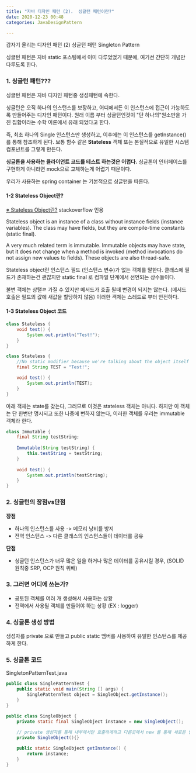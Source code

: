 ```yaml
---
title: "자바 디자인 패턴 (2).  싱글턴 패턴이란?"
date: 2020-12-23 00:48
categories: JavaDesignPattern

---
```


갑자기 올리는 디자인 패턴 (2) 싱글턴 패턴 Singleton Pattern

싱글턴 패턴은 자바 static 포스팅에서 이미 다루었었기 때문에, 여기선 간단히 개념만 다루도록 한다.



### 1. 싱글턴 패턴???

싱글턴 패턴은 자바 디자인 패턴중 생성패턴에 속한다.

싱글턴은 오직 하나의 인스턴스를 보장하고, 어디에서든 이 인스턴스에 접근이 가능하도록 만들어주는 디자인 패턴이다. 원래 이름 부터 싱글턴인것이 "단 하나의"원소만을 가진 집합이라는 수학 이론에서 유래 되었다고 한다.

즉, 최초 하나의 Single 인스턴스만 생성하고, 이후에는 이 인스턴스를 getInstance()를 통해 참조하게 된다. 보통 함수 같은 __Stateless__ 객체 또는 본질적으로 유일한 시스템 컴포넌트를 그렇게 만든다.


__싱글톤을 사용하는 클라이언트 코드를 테스트 하는것은 어렵다.__ 싱글톤이 인터페이스를 구현하게 아니라면 mock으로 교체하는게 어렵기 때문이다.

우리가 사용하는 spring container 는 기본적으로 싱글턴을 따른다.

#### 1-2 Stateless Object란? 

[※ Stateless Object란?](https://stackoverflow.com/questions/9735601/what-is-stateless-object-in-java)
stackoverflow 인용

Stateless object is an instance of a class without instance fields (instance variables). The class may have fields, but they are compile-time constants (static final).

A very much related term is immutable. Immutable objects may have state, but it does not change when a method is invoked (method invocations do not assign new values to fields). These objects are also thread-safe.

Stateless object란 인스턴스 필드 (인스턴스 변수)가 없는 객체를 말한다. 클래스에 필드가 존재하는건 괜찮지만 static final 로 컴파일 단계에서 선언되는 상수들이다.

불변 객체는 상탤ㄹ 가질 수 있지만 메서드가 호출 될때 변경이 되지는 않는다. (메서드 호출은 필드의 값에 새값을 할당하지 않음) 이러한 객체는 스레드로 부터 안전하다.

#### 1-3 Stateless Object 코드
```java
class Stateless {
    void test() {
        System.out.println("Test!");
    }
}

class Stateless {
    //No static modifier because we're talking about the object itself
    final String TEST = "Test!";

    void test() {
        System.out.println(TEST);
    }
}
```
아래 객체는 state를 갖는다, 그러므로 이것은 stateless 객체는 아니다. 하지만 이 객체는 단 한번만 명시되고 또한 나중에 변하지 않는다, 이러한 객체를 우리는 immutable 객체라 한다.
```java
class Immutable {
    final String testString;
    
    Immutable(String testString) {
        this.testString = testString;
    }
    
    void test() {
        System.out.println(testString);
    }
}
```

### 2. 싱글턴의 장점vs단점
__장점__
- 하나의 인스턴스를 사용 -> 메모리 낭비를 방지
- 전역 인스턴스 -> 다른 클래스의 인스턴스들이 데이터를 공유

__단점__
- 싱글턴 인스턴스가 너무 많은 일을 하거나 많은 데이터를 공유시킬 경우, (SOLID 원칙중 SRP, OCP 원칙 위배)

### 3. 그러면 어디에 쓰는가?

- 공토된 객체를 여러 개 생성해서 사용하는 상황
- 전역에서 사용될 객체를 만들어야 하는 상황 (EX : logger)

### 4. 싱글톤 생성 방법
생성자를 private 으로 만들고 public static 맴버를 사용하여 유일한 인스턴스를 제공하게 한다.


### 5. 싱글톤 코드
SingletonPatternTest.java
```java
public class SinglePatternTest {
    public static void main(String [] args) {
        SinglePatternTest object = SingleObject.getInstance();
    }
}
```

```java
public class SingleObject {
    private static final SingleObject instance = new SingleObject();
    
    // private 생성자를 통해 내부에서만 호출하게하고 다른곳에서 new 를 통해 새로운 인스턴스를 막아둔다.
    private SingleObject(){}

    public static SingleObject getInstance() {
        return instance;
    }
}
```
